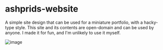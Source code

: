 # ashprids-website
A simple site design that can be used for a miniature portfolio, with a hacky-type style.
This site and its contents are open-domain and can be used by anyone. I made it for fun, and I'm unlikely to use it myself.

![image](https://user-images.githubusercontent.com/39588029/177039434-2bf4fa02-15e8-48e9-88fe-77b4a6dc5109.png)

